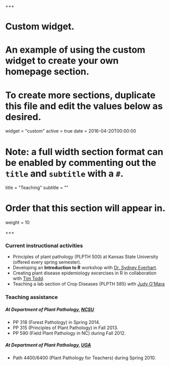 +++
# Custom widget.
# An example of using the custom widget to create your own homepage section.
# To create more sections, duplicate this file and edit the values below as desired.
widget = "custom"
active = true
date = 2016-04-20T00:00:00

# Note: a full width section format can be enabled by commenting out the `title` and `subtitle` with a `#`.
title = "Teaching"
subtitle = ""

# Order that this section will appear in.
weight = 10

+++

### Current instructional activities
- Principles of plant pathology (PLPTH 500) at Kansas State University (offered every spring semester).
- Developing an **Introduction to R** workshop with [Dr. Sydney Everhart](https://plantpathology.unl.edu/sydney-everhart).
- Creating plant disease epidemiology excercises in R in collaboration with [Tim Todd](https://www.plantpath.k-state.edu/people/faculty/todd-timothy/index.html).
- Teaching a lab section of Crop Diseases (PLPTH 585) with [Judy O'Mara](https://www.plantpath.k-state.edu/people/faculty/omara/)


### Teaching assistance
##### At Department of Plant Pathology, [NCSU](https://www.ncsu.edu/)
- PP 318 (Forest Pathology) in Spring 2014.
- PP 315 (Principles of Plant Pathology) in Fall 2013.
- PP 590 (Field Plant Pathology in NC) during Fall 2012.

##### At Department of Plant Pathology, [UGA](https://www.uga.edu/)
- Path 4400/6400 (Plant Pathology for Teachers) during Spring 2010.  
